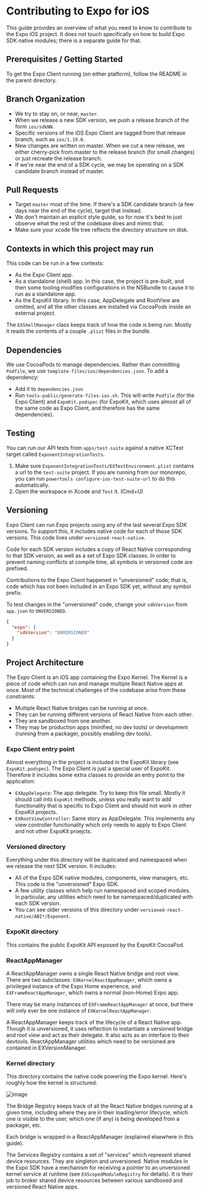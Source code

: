 # Contributing to Expo for iOS

This guide provides an overview of what you need to know to contribute to the Expo iOS project. It does not touch specifically on how to build Expo SDK native modules; there is a separate guide for that.

## Prerequisites / Getting Started

To get the Expo Client running (on either platform), follow the README in the parent directory.

## Branch Organization

- We try to stay on, or near, `master`.
- When we release a new SDK version, we push a release branch of the form `ios/sdkNN`.
- Specific versions of the iOS Expo Client are tagged from that release branch, such as `ios/1.19.0`.
- New changes are written on master. When we cut a new release, we either cherry-pick from master to the release branch (for small changes) or just recreate the release branch.
- If we're near the end of a SDK cycle, we may be operating on a SDK candidate branch instead of master.

## Pull Requests

- Target `master` most of the time. If there's a SDK candidate branch (a few days near the end of the cycle), target that instead.
- We don't maintain an explicit style guide, so for now it's best to just observe what the rest of the codebase does and mimic that.
- Make sure your xcode file tree reflects the directory structure on disk.

## Contexts in which this project may run

This code can be run in a few contexts:

- As the Expo Client app.
- As a standalone (shell) app. In this case, the project is pre-built, and then some tooling modifies configurations in the NSBundle to cause it to run as a standalone app.
- As the ExpoKit library. In this case, AppDelegate and RootView are omitted, and all the other classes are installed via CocoaPods inside an external project.

The `EXShellManager` class keeps track of how the code is being run. Mostly it reads the contents of a couple `.plist` files in the bundle.

## Dependencies

We use CocoaPods to manage dependencies. Rather than committing `Podfile`, we use `template-files/ios/dependencies.json`. To add a dependency:

- Add it to `dependencies.json`
- Run `tools-public/generate-files-ios.sh`. This will write `Podfile` (for the Expo Client) and `ExpoKit.podspec` (for ExpoKit, which uses almost all of the same code as Expo Client, and therefore has the same dependencies).

## Testing

You can run our API tests from `apps/test-suite` against a native XCTest target called `ExponentIntegrationTests`.

1. Make sure `ExponentIntegrationTests/EXTestEnvironment.plist` contains a url to the `test-suite` project. If you are running from our monorepo, you can run `powertools configure-ios-test-suite-url` to do this automatically.
2. Open the workspace in Xcode and `Test` it. (Cmd+U)

## Versioning

Expo Client can run Expo projects using any of the last several Expo SDK versions. To support this, it includes native code for each of those SDK versions. This code lives under `versioned-react-native`.

Code for each SDK version includes a copy of React Native corresponding to that SDK version, as well as a set of Expo SDK classes. In order to prevent naming conflicts at compile time, all symbols in versioned code are prefixed.

Contributions to the Expo Client happened in "unversioned" code; that is, code which has not been included in an Expo SDK yet, without any symbol prefix.

To test changes in the "unversioned" code, change your `sdkVersion` from `app.json` to `UNVERSIONED`.

```json
{
  "expo": {
    "sdkVersion": "UNVERSIONED"
  }
}
```

## Project Architecture

The Expo Client is an iOS app containing the Expo Kernel. The Kernel is a piece of code which can run and manage multiple React Native apps at once. Most of the technical challenges of the codebase arise from these constraints:

- Multiple React Native bridges can be running at once.
- They can be running different versions of React Native from each other.
- They are sandboxed from one another.
- They may be production apps (minified, no dev tools) or development (running from a packager, possibly enabling dev tools).

### Expo Client entry point

Almost everything in the project is included in the ExpoKit library (see `ExpoKit.podspec`). The Expo Client is just a special user of ExpoKit. Therefore it includes some extra classes to provide an entry point to the application:

- `EXAppDelegate`: The app delegate. Try to keep this file small. Mostly it should call into `ExpoKit` methods, unless you really want to add functionality that is specific to Expo Client and should not work in other ExpoKit projects.
- `EXRootViewController`: Same story as AppDelegate. This implements any view controller functionality which only needs to apply to Expo Client and not other ExpoKit proejcts.

### Versioned directory

Everything under this directory will be duplicated and namespaced when we release the next SDK version. It includes:
- All of the Expo SDK native modules, components, view managers, etc. This code is the "unversioned" Expo SDK.
- A few utility classes which help run namespaced and scoped modules. In particular, any utilities which need to be namespaced/duplicated with each SDK version.
- You can see older versions of this directory under `versioned-react-native/ABI*/Exponent`.

### ExpoKit directory

This contains the public ExpoKit API exposed by the ExpoKit CocoaPod.

### ReactAppManager

A ReactAppManager owns a single React Native bridge and root view. There are two subclasses: `EXKernelReactAppManager`, which owns a privileged instance of the Expo Home experience, and `EXFrameReactAppManager`, which owns a normal (non-Home) Expo app.

There may be many instances of `EXFrameReactAppManager` at once, but there will only ever be one instance of `EXKernelReactAppManager`.

A ReactAppManager keeps track of the lifecycle of a React Native app. Though it is unversioned, it uses reflection to instantiate a versioned bridge and root view and act as their delegate. It also acts as an interface to their devtools. ReactAppManager utilities which need to be versioned are contained in EXVersionManager.

### Kernel directory

This directory contains the native code powering the Expo kernel. Here's roughly how the kernel is structured:

![image](https://user-images.githubusercontent.com/1316332/29846489-f362b0c6-8ccb-11e7-8d69-a4bebaf19c70.png)

The Bridge Registry keeps track of all the React Native bridges running at a given time, including where they are in their loading/error lifecycle, which one is visible to the user, which one (if any) is being developed from a packager, etc.

Each bridge is wrapped in a ReactAppManager (explained elsewhere in this guide).

The Services Registry contains a set of "services" which represent shared device resources. They are singleton and unversioned. Native modules in the Expo SDK have a mechanism for receiving a pointer to an unversioned kernel service at runtime (see `EXScopedModuleRegistry` for details). It is their job to broker shared device resources between various sandboxed and versioned React Native apps.
